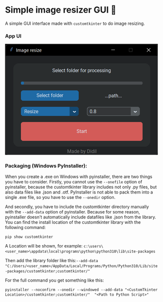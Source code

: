 # Simple image resizer GUI 🙂

A simple GUI interface made with `customtkinter` to do image resizing.

### App UI
![](/readme_docs/app_window.png)


### Packaging (Windows PyInstaller):
When you create a .exe on Windows with pyinstaller, there are two things you have to consider. Firstly, you cannot use the `--onefile` option of pyinstaller, because the customtkinter library includes not only .py files, but also data files like .json and .otf. PyInstaller is not able to pack them into a single .exe file, so you have to use the `--onedir` option.

And secondly, you have to include the customtkinter directory manually with the `--add-data` option of pyinstaller. Because for some reason, pyinstaller doesn't automatically include datafiles like .json from the library. You can find the install location of the customtkinter library with the following command:

```
pip show customtkinter
```
A Location will be shown, for example: `c:\users\<user_name>\appdata\local\programs\python\python310\lib\site-packages`

Then add the library folder like this:`--add-data "C:/Users/<user_name>/AppData/Local/Programs/Python/Python310/Lib/site-packages/customtkinter;customtkinter/"`

For the full command you get something like this:
```
pyinstaller --noconfirm --onedir --windowed --add-data "<CustomTkinter Location>/customtkinter;customtkinter/"  "<Path to Python Script>"
```
